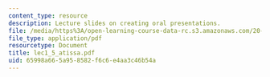 ```yaml
---
content_type: resource
description: Lecture slides on creating oral presentations.
file: /media/https%3A/open-learning-course-data-rc.s3.amazonaws.com/20-109-laboratory-fundamentals-in-biological-engineering-fall-2007/65998a665a958582f6c6e4aa3c46b54a_lec1_5_atissa.pdf
file_type: application/pdf
resourcetype: Document
title: lec1_5_atissa.pdf
uid: 65998a66-5a95-8582-f6c6-e4aa3c46b54a
---
```

